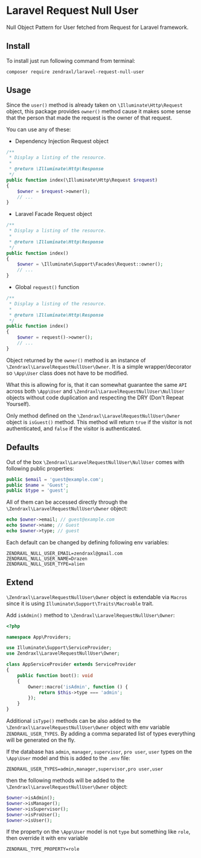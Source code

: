 # Laravel Request Null User

Null Object Pattern for User fetched from Request for Laravel framework.

## Install

To install just run following command from terminal:

`composer require zendraxl/laravel-request-null-user`

## Usage

Since the `user()` method is already taken on `\Illuminate\Http\Request` object, this package provides `owner()` method cause it makes some sense that the person that made the request is the owner of that request.

You can use any of these:

- Dependency Injection Request object

```php
/**
 * Display a listing of the resource.
 *
 * @return \Illuminate\Http\Response
 */
public function index(\Illuminate\Http\Request $request)
{
    $owner = $request->owner();
    // ...
}
```

- Laravel Facade Request object

```php
/**
 * Display a listing of the resource.
 *
 * @return \Illuminate\Http\Response
 */
public function index()
{
    $owner = \Illuminate\Support\Facades\Request::owner();
    // ...
}
```

- Global `request()` function

```php
/**
 * Display a listing of the resource.
 *
 * @return \Illuminate\Http\Response
 */
public function index()
{
    $owner = request()->owner();
    // ...
}
```

Object returned by the `owner()` method is an instance of `\Zendraxl\LaravelRequestNullUser\Owner`. It is a simple wrapper/decorator so `\App\User` class does not have to be modified.

What this is allowing for is, that it can somewhat guarantee the same `API` across both `\App\User` and `\Zendraxl\LaravelRequestNullUser\NullUser` objects without code duplication and respecting the DRY (Don't Repeat Yourself).

Only method defined on the `\Zendraxl\LaravelRequestNullUser\Owner` object is `isGuest()` method. This method will return `true` if the visitor is not authenticated, and `false` if the visitor is authenticated.

## Defaults

Out of the box `\Zendraxl\LaravelRequestNullUser\NullUser` comes with following public properties:

```php
public $email = 'guest@example.com';
public $name = 'Guest';
public $type = 'guest';
```

All of them can be accessed directly through the `\Zendraxl\LaravelRequestNullUser\Owner` object:

```php
echo $owner->email; // guest@example.com
echo $owner->name; // Guest
echo $owner->type; // guest
```

Each default can be changed by defining following env variables:

```
ZENDRAXL_NULL_USER_EMAIL=zendraxl@gmail.com
ZENDRAXL_NULL_USER_NAME=Drazen
ZENDRAXL_NULL_USER_TYPE=alien
```

## Extend

`\Zendraxl\LaravelRequestNullUser\Owner` object is extendable via `Macros` since it is using `Illuminate\Support\Traits\Macroable` trait.

Add `isAdmin()` method to `\Zendraxl\LaravelRequestNullUser\Owner`:

```php
<?php

namespace App\Providers;

use Illuminate\Support\ServiceProvider;
use Zendraxl\LaravelRequestNullUser\Owner;

class AppServiceProvider extends ServiceProvider
{
    public function boot(): void
    {
        Owner::macro('isAdmin', function () {
            return $this->type === 'admin';
        });
    }
}
```

Additional `isType()` methods can be also added to the `\Zendraxl\LaravelRequestNullUser\Owner` object with env variable `ZENDRAXL_USER_TYPES`. By adding a comma separated list of types everything will be generated on the fly.

If the database has `admin`, `manager`, `supervisor`, `pro user`, `user` types on the `\App\User` model and this is added to the `.env` file:

```
ZENDRAXL_USER_TYPES=admin,manager,supervisor,pro user,user
```

then the following methods will be added to the `\Zendraxl\LaravelRequestNullUser\Owner` object:

```php
$owner->isAdmin();
$owner->isManager();
$owner->isSupervisor();
$owner->isProUser();
$owner->isUser();
```

If the property on the `\App\User` model is not `type` but something like `role`, then override it with env variable

```
ZENDRAXL_TYPE_PROPERTY=role
```
